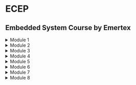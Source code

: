 # ECEP
## Embedded System Course by Emertex

<details><summary> Module 1 </summary>
>>
<a href="https://github.com/RanitPradhan/ECEP/blob/master/Modules/Module-1.md"><B> Linux Systems</B></a>
</details>
<details><summary> Module 2 </summary> 
>>
<a href="https://github.com/RanitPradhan/ECEP/blob/master/Modules/Module-2.md"><B> Advanced C </B></a>
</details>
<details><summary> Module 3 </summary>
>>
<a href="https://github.com/RanitPradhan/ECEP/blob/master/Modules/Module-3.md"><B> Data structures and Logic analysis </B> </a>
</details>
<details><summary> Module 4 </summary> 
>>
<a href="https://github.com/RanitPradhan/ECEP/blob/master/Modules/Module-4.md"><B> Linux Internals & Networking </B></a>
</details>
<details><summary> Module 5 </summary> 
>>
<a href="https://github.com/RanitPradhan/ECEP/blob/master/Modules/Module-5.md"><B> Micro controllers </B></a>
</details>
<details><summary> Module 6 </summary> 
>>
<a href="https://github.com/RanitPradhan/ECEP/blob/master/Modules/Module-6.md"><B> Embedded Linux on ARM </B> </a>
</details>
<details><summary> Module 7 </summary> 
>>
<a href="https://github.com/RanitPradhan/ECEP/blob/master/Modules/Module-7.md"><B> C++ Programming </B></a>
</details>
<details><summary> Module 8 </summary>
>>
<a href="https://github.com/RanitPradhan/ECEP/blob/master/Modules/Module-8.md"><B> Qt Programmingking </B></a>
</details>
